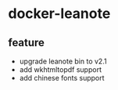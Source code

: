 # docker-leanote

## feature
- upgrade leanote bin to v2.1
- add wkhtmltopdf support
- add chinese fonts support

